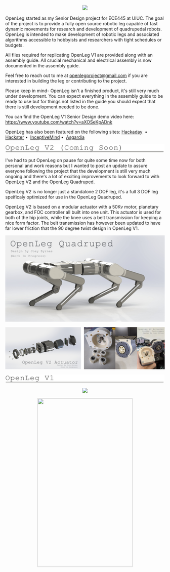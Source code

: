 <p align="center">
  <img src="Visuals/OpenLeg_Title.png">
</p>

OpenLeg started as my Senior Design project for ECE445 at UIUC. The goal of the project is to provide a fully open source robotic leg capable of fast dynamic movements for research and development of quadrupedal robots. OpenLeg is intended to make development of robotic legs and associated algorithms accessible to hobbyists and researchers with tight schedules or budgets. 

All files required for replicating OpenLeg V1 are provided along with an assembly guide. All crucial mechanical and electrical assembly is now documented in the assembly guide. 

Feel free to reach out to me at openlegproject@gmail.com if you are interested in building the leg or contributing to the project.

Please keep in mind- OpenLeg isn't a finished product, it's still very much under development. You can expect everything in the assembly guide to be ready to use but for things not listed in the guide you should expect that there is still development needed to be done.

You can find the OpenLeg V1 Senior Design demo video here: https://www.youtube.com/watch?v=aXOSeKpADnk

OpenLeg has also been featured on the following sites: 
<a href="https://hackaday.com/2019/09/21/openleg-the-open-source-robot-leg/" target="_blank">Hackaday</a> &nbsp;&bull;&nbsp;
<a href="https://www.hackster.io/news/you-can-design-your-own-sophisticated-walking-robot-thanks-to-this-student-project-7c02dde19ade" target="_blank">Hackster</a>&nbsp;&bull;&nbsp;
<a href="https://www.inceptivemind.com/openleg-open-source-project-building-robot-legs/9271/" target="_blank">InceptiveMind</a>&nbsp;&bull;&nbsp;
<a href="https://asgardia.space/en/news/You-Can-Design-Your-Own-Four-Legged-Robot-Without-Designing-Its-Legs-Now" target="_blank">Asgardia</a>


<p align="center">
  <img src="Visuals/ReadMe_Graphics/OpenLeg_V2_Title.png">
</p>

I've had to put OpenLeg on pause for quite some time now for both personal and work reasons but I wanted to post an update to assure everyone following the project that the development is still very much ongoing and there's a lot of exciting improvements to look forward to with OpenLeg V2 and the OpenLeg Quadruped.

OpenLeg V2 is no longer just a standalone 2 DOF leg, it's a full 3 DOF leg speificaly optimized for use in the OpenLeg Quadruped. 

OpenLeg V2 is based on a modular actuator with a 50Kv motor, planetary gearbox, and FOC controller all built into one unit. This actuator is used for both of the hip joints, while the knee uses a belt transmission for keeping a nice form factor. The belt transmission has however been updated to have far lower friction that the 90 degree twist design in OpenLeg V1.

<p align="center">
  <img src="Visuals/ReadMe_Graphics/OpenLeg_Quadruped.png">
</p>
<p align="center">
  <img src="Visuals/ReadMe_Graphics/OpenLeg_Actuator_2.png">
</p>


<p align="center">
  <img src="Visuals/ReadMe_Graphics/OpenLeg_V1_Title.png">
</p>

<p align="center">
  <img src="Visuals/Full_Project_Render.JPG">
</p>

<p align="center">
  <img width="300" height="533" src="Visuals/Leg_Jumping_Slow_Motion.gif">
</p>


